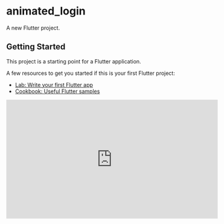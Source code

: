 # animated_login

A new Flutter project.

## Getting Started

This project is a starting point for a Flutter application.

A few resources to get you started if this is your first Flutter project:

- [Lab: Write your first Flutter app](https://docs.flutter.dev/get-started/codelab)
- [Cookbook: Useful Flutter samples](https://docs.flutter.dev/cookbook)

<iframe src="https://player.vimeo.com/video/805230571" width="560" height="315" frameborder="0" allowfullscreen></iframe>
